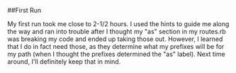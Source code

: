 ##First Run

My first run took me close to 2-1/2 hours.  I used the hints to guide me along the way and ran into trouble after I thought my "as" section in my routes.rb was breaking my code and ended up taking those out.  However, I learned that I do in fact need those, as they determine what my prefixes will be for my path (when I thought the prefixes determined the "as" label).  Next time around, I'll definitely keep that in mind.